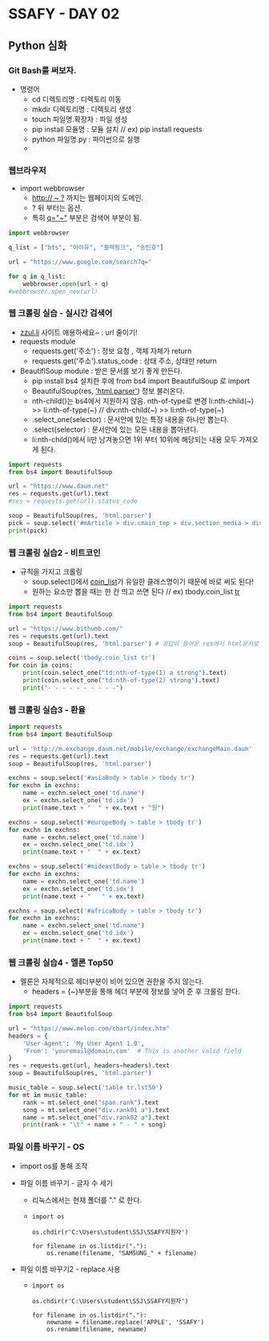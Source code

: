 # SSAFY - DAY 02

## Python 심화

### Git Bash를 써보자.

- 명령어
  - cd 디렉토리명 : 디렉토리 이동
  - mkdir 디렉토리명 : 디렉토리 생성
  - touch 파일명.확장자 : 파일 생성
  - pip install 모듈명 : 모듈 설치 // ex) pip install requests
  - python 파일명.py : 파이썬으로 실행
  - 



### 웹브라우저

- import webbrowser
  - <u>http:// ~ ?</u> 까지는 웹페이지의 도메인.
  - ? 뒤 부터는 옵션.
  - 특히 <u>q="~"</u> 부분은 검색어 부분이 됨.

```python
import webbrowser

q_list = ["bts", "아이유", "블랙핑크", "송민호"]

url = "https://www.google.com/search?q="

for q in q_list:
    webbrowser.open(url + q)
#webbrowser.open_new(url)
```

### 웹 크롤링 실습 - 실시간 검색어

- <u>zzul.li</u> 사이트 애용하세요~ : url 줄이기!
- requests module
  - requests.get('주소') : 정보 요청 , 객체 자체가 return
  - requests.get('주소').status_code : 상태 주소, 상태만 return
- BeautiflSoup module : 받은 문서를 보기 좋게 만든다.
  - pip install bs4 설치한 후에 from bs4 import BeautifulSoup 로 import
  - BeautifulSoup(res, <u>'html.parser'</u>) 정보 불러온다.
  - nth-child()는 bs4에서 지원하지 않음. nth-of-type로 변경
    li:nth-child(~) >> li:nth-of-type(~) // div:nth-child(~) >> li:nth-of-type(~)
  - .select_one(selector) : 문서안에 있는 특정 내용을 하나만 뽑는다.
  - .select(selector) : 문서안에 있는 모든 내용을 뽑아낸다.
  - li:nth-child()에서 li만 남겨놓으면 1위 부터 10위에 해당되는 내용 모두 가져오게 된다.

```python
import requests
from bs4 import BeautifulSoup

url = "https://www.daum.net"
res = requests.get(url).text
#res = requests.get(url).status_code

soup = BeautifulSoup(res, 'html.parser')
pick = soup.select('#mArticle > div.cmain_tmp > div.section_media > div.hotissue_builtin.hide > div.realtime_part > ol > li:nth-of-type(1) > div > div:nth-of-type(1) > span.txt_issue > a')
print(pick)
```

### 웹 크롤링 실습2  - 비트코인

- 규칙을 가지고 크롤링
  - soup.select()에서 <u>coin_list</u>가 유일한 클래스명이기 때문에 바로 써도 된다!
  - 원하는 요소만 뽑을 때는 한 칸 띄고 쓰면 된다 // ex) tbody.coin_list <u>tr</u>

```python
import requests
from bs4 import BeautifulSoup

url = "https://www.bithumb.com/"
res = requests.get(url).text
soup = BeautifulSoup(res, 'html.parser') # 응답이 들어온 res에서 html문서로 변경

coins = soup.select('tbody.coin_list tr')
for coin in coins:
    print(coin.select_one("td:nth-of-type(1) a strong").text)
    print(coin.select_one("td:nth-of-type(2) strong").text)
    print("- - - - - - - - - -")
```

### 웹 크롤링 실습3 - 환율

```python
import requests
from bs4 import BeautifulSoup

url = 'http://m.exchange.daum.net/mobile/exchange/exchangeMain.daum'
res = requests.get(url).text
soup = BeautifulSoup(res, 'html.parser')

exchns = soup.select('#asiaBody > table > tbody tr')
for exchn in exchns:
    name = exchn.select_one('td.name')
    ex = exchn.select_one('td.idx')
    print(name.text + "  " + ex.text + "원")

exchns = soup.select('#europeBody > table > tbody tr')
for exchn in exchns:
    name = exchn.select_one('td.name')
    ex = exchn.select_one('td.idx')
    print(name.text + "  " + ex.text)

exchns = soup.select('#mideastBody > table > tbody tr')
for exchn in exchns:
    name = exchn.select_one('td.name')
    ex = exchn.select_one('td.idx')
    print(name.text + "   " + ex.text)

exchns = soup.select('#africaBody > table > tbody tr')
for exchn in exchns:
    name = exchn.select_one('td.name')
    ex = exchn.select_one('td.idx')
    print(name.text + "  " + ex.text)

```

### 웹 크롤링 실습4 - 멜론 Top50

- 멜론은 자체적으로 헤더부분이 비어 있으면 권한을 주지 않는다.
  - headers = {~}부분을 통해 헤더 부분에 정보를 넣어 준 후 크롤링 한다.

```python
import requests
from bs4 import BeautifulSoup

url = "https://www.melon.com/chart/index.htm"
headers = {
    'User-Agent': 'My User Agent 1.0',
    'From': 'youremail@domain.com'  # This is another valid field
}
res = requests.get(url, headers=headers).text
soup = BeautifulSoup(res, 'html.parser')

music_table = soup.select('table tr.lst50')
for mt in music_table:
    rank = mt.select_one("span.rank").text
    song = mt.select_one("div.rank01 a").text
    name = mt.select_one("div.rank02 a").text
    print(rank + "\t" + name + " - " + song)
```

### 파일 이름 바꾸기 - OS

- import os를 통해 조작

- 파일 이름 바꾸기 - 글자 수 세기

  - 리눅스에서는 현재 폴더를 "." 로 한다.

  - ```:do_not_litter:
    import os
    
    os.chdir(r'C:\Users\student\SSJ\SSAFY지원자')
    
    for filename in os.listdir("."):
        os.rename(filename, "SAMSUNG_" + filename)
    ```

- 파일 이름 바꾸기2 - replace 사용

  - ```:do_not_litter:
    import os
    
    os.chdir(r'C:\Users\student\SSJ\SSAFY지원자')
    
    for filename in os.listdir("."):
        newname = filename.replace('APPLE', 'SSAFY')
        os.rename(filename, newname)
    ```
